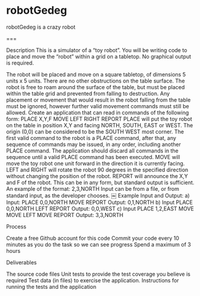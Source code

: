 robotGedeg
==========

robotGedeg is a crazy robot

===

Description
This is a simulator of a “toy robot”. You will be writing code to place and move the “robot” within a grid on a tabletop. No graphical output is required.

The robot will be placed and move on a square tabletop, of dimensions 5 units x 5 units.
There are no other obstructions on the table surface.
The robot is free to roam around the surface of the table, but must be placed within the table grid and prevented from falling to destruction. Any placement or movement that would result in the robot falling from the table must be ignored, however further valid movement commands must still be allowed.
Create an application that can read in commands of the following form:
PLACE X,Y,F
MOVE
LEFT
RIGHT
REPORT
PLACE will put the toy robot on the table in position X,Y and facing NORTH, SOUTH, EAST or WEST.
The origin (0,0) can be considered to be the SOUTH WEST most corner.
The first valid command to the robot is a PLACE command, after that, any sequence of commands may be issued, in any order, including another PLACE command. The application should discard all commands in the sequence until a valid PLACE command has been executed.
MOVE will move the toy robot one unit forward in the direction it is currently facing.
LEFT and RIGHT will rotate the robot 90 degrees in the specified direction without changing the position of the robot.
REPORT will announce the X,Y and F of the robot. This can be in any form, but standard output is sufficient. An example of the format: 2,3,NORTH
Input can be from a file, or from standard input, as the developer chooses.
￼
Example Input and Output:
a)
Input:
PLACE 0,0,NORTH
MOVE
REPORT
Output:
0,1,NORTH
b)
Input
PLACE 0,0,NORTH
LEFT
REPORT
Output:
0,0,WEST
c)
Input
PLACE 1,2,EAST
MOVE
MOVE
LEFT
MOVE
REPORT
Output:
3,3,NORTH

Process

Create a free Github account for this code
Commit your code every 10 minutes as you do the task so we can see progress
Spend a maximum of 3 hours

Deliverables

The source code files
Unit tests to provide the test coverage you believe is required
Test data (in files) to exercise the application.
Instructions for running the tests and the application

